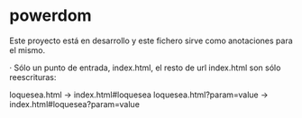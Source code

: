 powerdom
========
Este proyecto está en desarrollo y este fichero sirve como
anotaciones para el mismo.

· Sólo un punto de entrada, index.html, el resto de url index.html
son sólo reescrituras:

loquesea.html -> index.html#loquesea
loquesea.html?param=value -> index.html#loquesea?param=value
